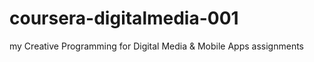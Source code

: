 coursera-digitalmedia-001
=========================

my Creative Programming for Digital Media &amp; Mobile Apps assignments
